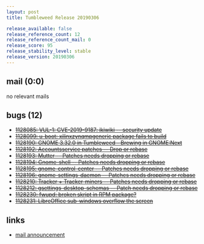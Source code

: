 ```yaml
---
layout: post
title: Tumbleweed Release 20190306

release_available: false
release_reference_count: 12
release_reference_count_mail: 0
release_score: 95
release_stability_level: stable
release_version: 20190306
---
```


## mail (0:0)

no relevant mails

## bugs (12)

<!--more-->

- ~~[1128085: VUL-1: CVE-2019-9187: ikiwiki -- security update](https://bugzilla.opensuse.org/show_bug.cgi?id=1128085)~~
- ~~[1128099: u-boot: xilinxzynqmpgeneric package fails to build](https://bugzilla.opensuse.org/show_bug.cgi?id=1128099)~~
- ~~[1128190: GNOME 3.32.0 in Tumbleweed - Brewing in GNOME:Next](https://bugzilla.opensuse.org/show_bug.cgi?id=1128190)~~
- ~~[1128192: Accountsservice patches -- Drop or rebase](https://bugzilla.opensuse.org/show_bug.cgi?id=1128192)~~
- ~~[1128193: Mutter -- Patches needs dropping or rebase](https://bugzilla.opensuse.org/show_bug.cgi?id=1128193)~~
- ~~[1128194: Gnome-shell -- Patches needs dropping or rebase](https://bugzilla.opensuse.org/show_bug.cgi?id=1128194)~~
- ~~[1128195: gnome-control-center -- Patches needs dropping or rebase](https://bugzilla.opensuse.org/show_bug.cgi?id=1128195)~~
- ~~[1128196: gnome-settings-daemon -- Patches needs dropping or rebase](https://bugzilla.opensuse.org/show_bug.cgi?id=1128196)~~
- ~~[1128210: Tracker + Tracker-miners -- Patches needs dropping or rebase](https://bugzilla.opensuse.org/show_bug.cgi?id=1128210)~~
- ~~[1128212: gsettings-desktop-schemas -- Patch needs dropping or rebase](https://bugzilla.opensuse.org/show_bug.cgi?id=1128212)~~
- ~~[1128230: fwupd: broken skript in RPM package?](https://bugzilla.opensuse.org/show_bug.cgi?id=1128230)~~
- ~~[1128231: LibreOffice sub-windows overflow the screen](https://bugzilla.opensuse.org/show_bug.cgi?id=1128231)~~



## links

- [mail announcement](https://lists.opensuse.org/opensuse-factory/2019-03/msg00044.html)

